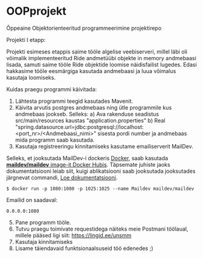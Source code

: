 # OOPprojekt
Õppeaine Objektorienteeritud programmeerimine projektirepo


Projekti I etapp:

Projekti esimeses etappis saime tööle algelise veebiserveri, millel läbi oli võimalik implementeeritud Ride andmetüübi objekte in memory andmebaasi
lisada, samuti saime tööle Ride objektide loomise näidisfailist lugedes. Edasi hakkasime tööle eesmärgiga kasutada andmebaasi ja luua võimalus kasutaja
loomiseks.


Kuidas praegu programmi käivitada:

1. Lähtesta programmi teegid kasutades Mavenit.
2. Käivita arvutis postgres andmebaas ning ütle programmile kus andmebaas jookseb. Selleks:
   a) Ava rakenduse seadistus src/main/resources kaustas "application.properties"
   b) Real "spring.datasource.url=jdbc:postgresql://localhost:<port_nr>/<Andmebaasi_nimi>" sisesta pordi number ja andmebaas mida programm saab kasutada.
3. Kasutaja registreeringu kinnitamiseks kasutame emailiserverit MailDev. 

Selleks, et jooksutada MailDev-i dockeris [Docker](https://www.docker.com/), saab kasutada
[**maildev/maildev** image-it Docker Hubis](https://hub.docker.com/r/maildev/maildev).
Täpsemate juhiste jaoks dokumentatsiooni leiab siit, kuigi ablikatsiooni saab jooksutada jooksutades järgnevat commandi,
[Loe dokumentatsiooni](https://github.com/maildev/maildev/blob/master/docs/docker.md).

    $ docker run -p 1080:1080 -p 1025:1025 --name Maildev maildev/maildev
    
  Emailid on saadaval:
  
    0.0.0.0:1080


5. Pane programm tööle.
6. Tutvu praegu toimivate requestidega näiteks meie Postmani töölaual, millele pääsed ligi siit: https://lingid.ee/unsmm
7. Kasutaja kinnitamiseks 
8. Lisame täiendavaid funktsionaalsuseid töö edenedes ;)
